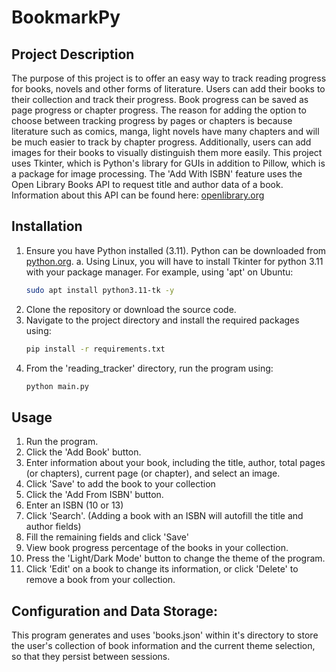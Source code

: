 # BookmarkPy

## Project Description
The purpose of this project is to offer an easy way to track reading progress for books, novels and other forms of literature. Users can add their books to their collection and track their progress. Book progress can be saved as page progress or chapter progress. The reason for adding the option to choose between tracking progress by pages or chapters is because literature such as comics, manga, light novels have many chapters and will be much easier to track by chapter progress. Additionally, users can add images for their books to visually distinguish them more easily. This project uses Tkinter, which is Python's library for GUIs in addition to Pillow, which is a package for image processing. The 'Add With ISBN' feature uses the Open Library Books API to request title and author data of a book. Information about this API can be found here: [openlibrary.org](https://openlibrary.org/developers/api/)

## Installation
1. Ensure you have Python installed (3.11). Python can be downloaded from [python.org](https://www.python.org/downloads/).
    a. Using Linux, you will have to install Tkinter for python 3.11 with your package manager. For example, using 'apt' on Ubuntu:
    ```bash
    sudo apt install python3.11-tk -y
    ```
2. Clone the repository or download the source code.
3. Navigate to the project directory and install the required packages using:
    ```bash
    pip install -r requirements.txt
    ```
4. From the 'reading_tracker' directory, run the program using:
    ```bash
    python main.py
    ```

## Usage
1. Run the program.
2. Click the 'Add Book' button.
3. Enter information about your book, including the title, author, total pages (or chapters), current page (or chapter), and select an image. 
4. Click 'Save' to add the book to your collection
5. Click the 'Add From ISBN' button.
6. Enter an ISBN (10 or 13)
7. Click 'Search'. (Adding a book with an ISBN will autofill the title and author fields)
8. Fill the remaining fields and click 'Save'
9. View book progress percentage of the books in your collection.
10. Press the 'Light/Dark Mode' button to change the theme of the program.
11. Click 'Edit' on a book to change its information, or click 'Delete' to remove a book from your collection.

## Configuration and Data Storage:
This program generates and uses 'books.json' within it's directory to store the user's collection of book information and the current theme selection, so that they persist between sessions.

